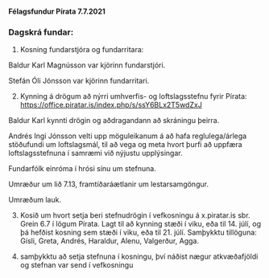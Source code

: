 #### Félagsfundur Pírata 7.7.2021

### Dagskrá fundar:

1. Kosning fundarstjóra og fundarritara:

Baldur Karl Magnússon var kjörinn fundarstjóri.

Stefán Óli Jónsson var kjörinn fundarritari.

2. Kynning á drögum að nýrri umhverfis- og loftslagsstefnu fyrir Pírata: https://office.piratar.is/index.php/s/ssY6BLx2T5wdZxJ 

Baldur Karl kynnti drögin og aðdragandann að skráningu þeirra.

Andrés Ingi Jónsson velti upp möguleikanum á að hafa reglulega/árlega stöðufundi um loftslagsmál, til að vega og meta hvort þurfi að uppfæra loftslagsstefnuna í samræmi við nýjustu upplýsingar.

Fundarfólk einróma í hrósi sínu um stefnuna.

Umræður um lið 7.13, framtíðaráætlanir um lestarsamgöngur. 

Umræðum lauk.

3. Kosið um hvort setja beri stefnudrögin í vefkosningu á x.piratar.is sbr. Grein 6.7 í lögum Pírata. Lagt til að kynning stæði í viku, eða til 14. júlí, og þá hefðist kosning sem stæði í viku, eða til 21. júlí. Samþykktu tillöguna: Gísli, Greta, Andrés, Haraldur, Alenu, Valgerður, Agga.

7. samþykktu að setja stefnuna í kosningu, því náðist nægur atkvæðafjöldi og stefnan var send í vefkosningu
